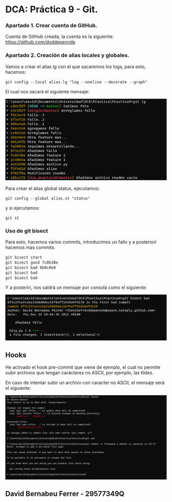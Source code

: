 # DCA: Práctica 9 - Git.

### Apartado 1. Crear cuenta de GitHub.
Cuenta de GitHub creada, la cuenta es la siguiente: https://github.com/dvddepennde

### Apartado 2. Creación de alias locales y globales.

Vamos a crear el alias *lg* con el que sacaremos los logs, para esto, hacemos:  

```shell
git config --local alias.lg "log --oneline --decorate --graph"
```

El cual nos sacará el siguiente mensaje: 

![](./1_1.png)

Para crear el alias global status, ejecutamos:

```shell
git config --global alias.st "status"
```

y si ejecutamos:
```shell
git st
```
### Uso de git bisect

Para esto, hacemos varios commits, introducimos un fallo y a posteriori hacemos mas commits.

```shell
git bisect start
git bisect good 7c8b38e
git bisect bad 6b0c0e9
git bisect bad
git bisect bad
```

Y a posteriri, nos saldrá un mensaje por consola como el siguiente: 

![](./badbisect.png)

 ## Hooks
 He activado el hook pre-commit que viene de ejemplo, el cual no permite subir archivos que tengan carácteres no ASCII, por ejemplo, las tildes.
 
 En caso de intentar subir un archivo con caracter no ASCII, el mensaje será el siguiente:

 ![](./foto.png)


## David Bernabeu Ferrer - 29577349Q